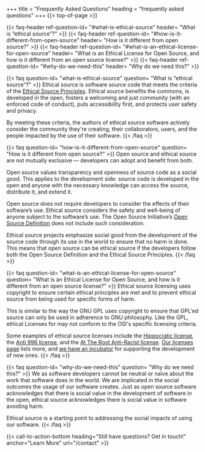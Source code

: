 +++
title = "Frequently Asked Questions"
heading = "frequently asked questions"
+++
{{< top-of-page >}}

{{< faq-header ref-question-id= "#what-is-ethical-source" header= "What is “ethical source”?" >}}
{{< faq-header ref-question-id= "#how-is-it-different-from-open-source" header= "How is it different from open source?" >}}
{{< faq-header ref-question-id= "#what-is-an-ethical-license-for-open-source" header= "What is an Ethical License for Open Source, and how is it different from an open source license?" >}}
{{< faq-header ref-question-id= "#why-do-we-need-this" header= "Why do we need this?" >}}

{{< faq question-id= "what-is-ethical-source" question= "What is “ethical source”?" >}}
Ethical source is software source code that meets the criteria of the [Ethical Source Principles](/what-we-believe/). Ethical source benefits the commons, is developed in the open, fosters a welcoming and just community (with an enforced code of conduct), puts accessibility first, and protects user safety and privacy.

By meeting these criteria, the authors of ethical source software actively consider the community they're creating, their collaborators, users, and the people impacted by the use of their software.
{{< /faq >}}

{{< faq question-id= "how-is-it-different-from-open-source" question= "How is it different from open source?" >}}
Open source and ethical source are not mutually exclusive — developers can adopt and benefit from both.

Open source values transparency and openness of source code as a social good. This applies to the development side: source code is developed in the open and anyone with the necessary knowledge can access the source, distribute it, and extend it.

Open source does not require developers to consider the effects of their software’s use. Ethical source considers the safety and well-being of anyone subject to the software’s use. The Open Source Initiative’s [Open Source Definition](https://opensource.org/osd) does not include such consideration.

Ethical source projects emphasize social good from the development of the source code through its use in the world to ensure that no harm is done. This means that open source can be ethical source if the developers follow both the Open Source Definition and the Ethical Source Principles.
{{< /faq >}}

{{< faq question-id= "what-is-an-ethical-license-for-open-source" question= "What is an Ethical License for Open Source, and how is it different from an open source license?" >}}
Ethical source licensing uses copyright to ensure certain ethical principles are met and to prevent ethical source from being used for specific forms of harm. 

This is similar to the way the GNU GPL uses copyright to ensure that GPL'ed source can only be used in adherence to GNU philosophy. Like the GPL, ethical Licenses for may not conform to the OSI's specific licensing criteria. 

Some examples of ethical source licenses include the [Hippocratic license](https://firstdonoharm.dev/), the [Anti 996 license](https://996.icu/#/en_US), and the [At The Root Anti-Racist license](https://www.open-austin.org/atmosphere-license/). [Our licenses page](/licenses/) lists more, and [we have an incubator](https://deploy-preview-88--oes-redesign.netlify.app/projects/ethical-licensure-incubator/) for supporting the development of new ones.
{{< /faq >}}

{{< faq question-id= "why-do-we-need-this" question= "Why do we need this?" >}}
We as software developers cannot be neutral or naïve about the work that software does in the world. We are implicated in the social outcomes the usage of our software creates. Just as open source software acknowledges that there is social value in the development of software in the open, ethical source acknowledges there is social value in software avoiding harm.

Ethical source is a starting point to addressing the social impacts of using our software.
{{< /faq >}}


{{< call-to-action-bottom heading="Still have questions? Get in touch!" anchor="Learn More" url="/contact" >}}